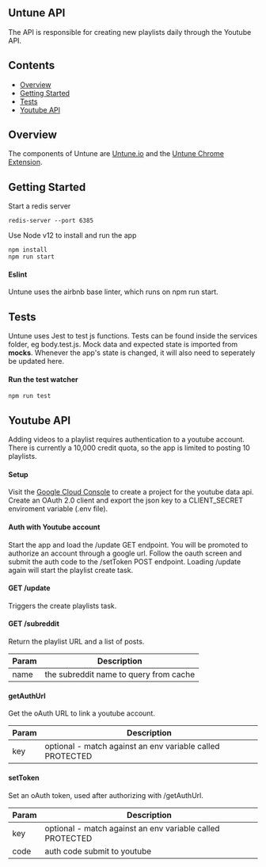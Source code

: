 ## Untune API
The API is responsible for creating new playlists daily through the Youtube API.

## Contents

- [Overview](#overview)
- [Getting Started](#getting-started)
- [Tests](#tests)
- [Youtube API](#youtube-api)

## Overview
The components of Untune are [Untune.io](https://github.com/zenobo/Untune.io) and the [Untune Chrome Extension](https://github.com/zenobo/Untune-Extension).

## Getting Started
Start a redis server

```
redis-server --port 6385
```

Use Node v12 to install and run the app
```
npm install
npm run start
```

#### Eslint
Untune uses the airbnb base linter, which runs on npm run start.

## Tests
Untune uses Jest to test js functions. Tests can be found inside the services folder, eg body.test.js. Mock data and expected state is imported from __mocks__. Whenever the app's state is changed, it will also need to seperately be updated here.

#### Run the test watcher  
```
npm run test
```

## Youtube API
Adding videos to a playlist requires authentication to a youtube account. There is currently a 10,000 credit quota, so the app is limited to posting 10 playlists. 

#### Setup
Visit the [Google Cloud Console](https://console.developers.google.com/apis/api/youtube.googleapis.com/overview) to create a project for the youtube data api. Create an OAuth 2.0 client and export the json key to a CLIENT_SECRET enviroment variable (.env file). 

#### Auth with Youtube account
Start the app and load the /update GET endpoint. You will be promoted to authorize an account through a google url. Follow the oauth screen and submit the auth code to the /setToken POST endpoint. Loading /update again will start the playlist create task.

#### GET /update
Triggers the create playlists task.

#### GET /subreddit
Return the playlist URL and a list of posts.

| Param  | Description |
| ------------- | ------------- |
| name  | the subreddit name to query from cache |

#### getAuthUrl
Get the oAuth URL to link a youtube account.

| Param  | Description |
| ------------- | ------------- |
| key  | optional - match against an env variable called PROTECTED |

#### setToken
Set an oAuth token, used after authorizing with /getAuthUrl.

| Param  | Description |
| ------------- | ------------- |
| key  | optional - match against an env variable called PROTECTED |
| code | auth code submit to youtube
